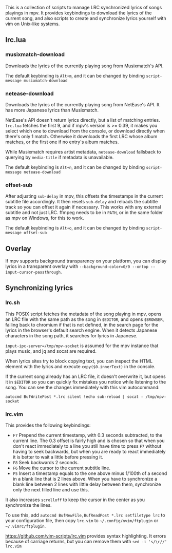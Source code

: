 This is a collection of scripts to manage LRC synchronized lyrics of songs playings in mpv. It provides keybindings to download the lyrics of the current song, and also scripts to create and synchronize lyrics yourself with vim on Unix-like systems.

## lrc.lua

### musixmatch-download

Downloads the lyrics of the currently playing song from Musixmatch's API.

The default keybinding is `Alt+m`, and it can be changed by binding `script-message musixmatch-download`

### netease-download

Downloads the lyrics of the currently playing song from NetEase's API. It has more Japanese lyrics than Musixmatch.

NetEase's API doesn't return lyrics directly, but a list of matching entries. `lrc.lua` fetches the first 9, and if mpv's version is >= 0.39, it makes you select which one to download from the console, or download directly when there's only 1 match. Otherwise it downloads the first LRC whose album matches, or the first one if no entry's album matches.

While Musixmatch requires artist metadata, `netease-download` fallsback to querying by `media-title` if metadata is unavailable.

The default keybinding is `Alt+n`, and it can be changed by binding `script-message netease-download`

### offset-sub

After adjusting `sub-delay` in mpv, this offsets the timestamps in the current subtitle file accordingly. It then resets `sub-delay` and reloads the subtitle track so you can offset it again if necessary. This works with any external subtitle and not just LRC. ffmpeg needs to be in `PATH`, or in the same folder as mpv on Windows, for this to work.

The default keybinding is `Alt+o`, and it can be changed by binding `script-message offset-sub`

## Overlay

If mpv supports background transparency on your platform, you can display lyrics in a transparent overlay with `--background-color=0/0 --ontop --input-cursor-passthrough`.

## Synchronizing lyrics

### lrc.sh

This POSIX script fetches the metadata of the song playing in mpv, opens an LRC file with the same path as the song in `$EDITOR`, and opens `$BROWSER`, falling back to chromium if that is not defined, in the search page for the lyrics in the browser's default search engine. When it detects Japanese characters in the song path, it searches for lyrics in Japanese.

`input-ipc-server=/tmp/mpv-socket` is assumed for the mpv instance that plays music, and jq and socat are required.

When lyrics sites try to block copying text, you can inspect the HTML element with the lyrics and execute `copy($0.innerText)` in the console.

If the current song already has an LRC file, it doesn't overwrite it, but opens it in `$EDITOR` so you can quickly fix mistakes you notice while listening to the song. You can see the changes immediately with this vim autocommand:

```vim
autocmd BufWritePost *.lrc silent !echo sub-reload | socat - /tmp/mpv-socket
```

### lrc.vim

This provides the following keybindings:

* `F7` Prepend the current timestamp, with 0.3 seconds subtracted, to the current line. The 0.3 offset is fairly high and is chosen so that when you don't react immediately to a line you still have time to press `F7` without having to seek backwards, but when you are ready to react immediately it is better to wait a little before pressing it.
* `F8` Seek backwards 2 seconds.
* `F6` Move the cursor to the current subtitle line.
* `F5` Insert a timestamp equals to the one above minus 1/100th of a second in a blank line that is 2 lines above. When you have to synchronize a blank line between 2 lines with little delay between them, synchronize only the next filled line and use this.

It also increases `scrolloff` to keep the cursor in the center as you synchronize the lines.

To use this, add `autocmd BufNewFile,BufReadPost *.lrc setfiletype lrc` to your configuration file, then copy `lrc.vim` to `~/.config/nvim/ftplugin` or `~/.vimrc/ftplugin`.

https://github.com/vim-scripts/lrc.vim provides syntax highlighting. It errors because of carriage returns, but you can remove them with `sed -i 's/\r//' lrc.vim`
